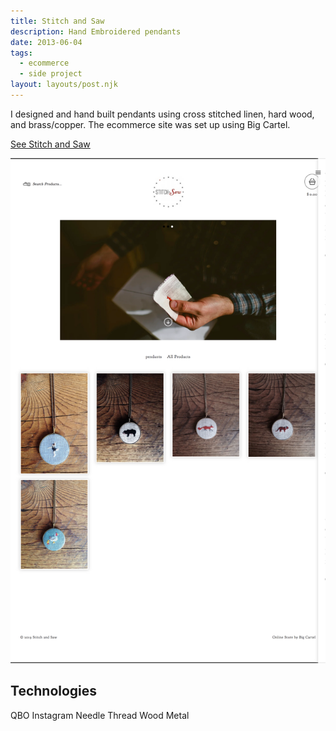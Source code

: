 ```yaml
---
title: Stitch and Saw
description: Hand Embroidered pendants
date: 2013-06-04
tags:
  - ecommerce
  - side project
layout: layouts/post.njk
---
```

I designed and hand built pendants using cross stitched linen, hard wood, and brass/copper. The ecommerce site was set up using Big Cartel.

[See Stitch and Saw](http://stitchandsaw.com)

![Embroidered Animals](/img/stitch.png)

## Technologies

QBO Instagram Needle Thread Wood Metal
